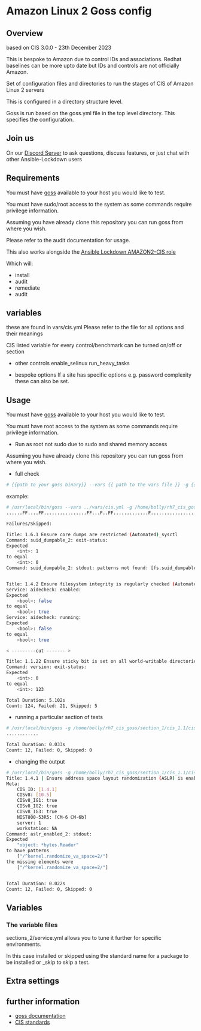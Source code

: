 # Amazon Linux 2 Goss config

## Overview

based on CIS 3.0.0 - 23th December 2023

This is bespoke to Amazon due to control IDs and associations. Redhat baselines can be more upto date but IDs and controls are not officially Amazon.

Set of configuration files and directories to run the stages of CIS of Amazon Linux 2 servers

This is configured in a directory structure level.

Goss is run based on the goss.yml file in the top level directory. This specifies the configuration.

## Join us

On our [Discord Server](https://www.lockdownenterprise.com/discord) to ask questions, discuss features, or just chat with other Ansible-Lockdown users

## Requirements

You must have [goss](https://goss.rocks) available to your host you would like to test.

You must have sudo/root access to the system as some commands require privilege information.

Assuming you have already clone this repository you can run goss from where you wish.

Please refer to the audit documentation for usage.

This also works alongside the [Ansible Lockdown AMAZON2-CIS role](https://github.com/ansible-lockdown/AMAZON2-CIS)

Which will:

- install
- audit
- remediate
- audit

## variables

these are found in vars/cis.yml
Please refer to the file for all options and their meanings

CIS listed variable for every control/benchmark can be turned on/off or section

- other controls
enable_selinux
run_heavy_tasks

- bespoke options
If a site has specific options e.g. password complexity these can also be set.

## Usage

You must have [goss](https://goss.rocks) available to your host you would like to test.

You must have root access to the system as some commands require privilege information.

- Run as root not sudo due to sudo and shared memory access

Assuming you have already clone this repository you can run goss from where you wish.

- full check

```sh
# {{path to your goss binary}} --vars {{ path to the vars file }} -g {{path to your clone of this repo }}/goss.yml --validate

```

example:

```sh
# /usr/local/bin/goss --vars ../vars/cis.yml -g /home/bolly/rh7_cis_goss/goss.yml validate
......FF....FF................FF...F..FF.............F........................FSSSS.............FS.F.F.F.F.........FFFFF....

Failures/Skipped:

Title: 1.6.1 Ensure core dumps are restricted (Automated)_sysctl
Command: suid_dumpable_2: exit-status:
Expected
    <int>: 1
to equal
    <int>: 0
Command: suid_dumpable_2: stdout: patterns not found: [fs.suid_dumpable = 0]


Title: 1.4.2 Ensure filesystem integrity is regularly checked (Automated)
Service: aidecheck: enabled:
Expected
    <bool>: false
to equal
    <bool>: true
Service: aidecheck: running:
Expected
    <bool>: false
to equal
    <bool>: true

< ---------cut ------- >

Title: 1.1.22 Ensure sticky bit is set on all world-writable directories
Command: version: exit-status:
Expected
    <int>: 0
to equal
    <int>: 123

Total Duration: 5.102s
Count: 124, Failed: 21, Skipped: 5

```

- running a particular section of tests

```sh
# /usr/local/bin/goss -g /home/bolly/rh7_cis_goss/section_1/cis_1.1/cis_1.1.22.yml  validate
............

Total Duration: 0.033s
Count: 12, Failed: 0, Skipped: 0

```

- changing the output

```sh
# /usr/local/bin/goss -g /home/bolly/rh7_cis_goss/section_1/cis_1.1/cis_1.4.1.yml  validate -f documentation
Title: 1.4.1 | Ensure address space layout randomization (ASLR) is enabled | sysctl_configured
Meta:
    CIS_ID: [1.4.1]
    CISv8: [10.5]
    CISv8_IG1: true
    CISv8_IG2: true
    CISv8_IG3: true
    NIST800-53R5: [CM-6 CM-6b]
    server: 1
    workstation: NA
Command: aslr_enabled_2: stdout:
Expected
    "object: *bytes.Reader"
to have patterns
    ["/^kernel.randomize_va_space=2/"]
the missing elements were
    ["/^kernel.randomize_va_space=2/"]


Total Duration: 0.022s
Count: 12, Failed: 0, Skipped: 0
```

## Variables

### The variable files

sections_2/service.yml allows you to tune it further for specific environments.

In this case installed or skipped using the standard name for a package to be installed or _skip to skip a test.

## Extra settings

## further information

- [goss documentation](https://github.com/aelsabbahy/goss/blob/master/docs/manual.md#patterns)
- [CIS standards](https://www.cisecurity.org)
